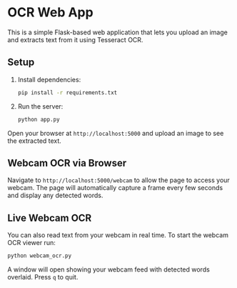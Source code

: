 # OCR Web App

This is a simple Flask-based web application that lets you upload an image and extracts text from it using Tesseract OCR.

## Setup

1. Install dependencies:
   ```bash
   pip install -r requirements.txt
   ```

2. Run the server:
   ```bash
   python app.py
   ```

Open your browser at `http://localhost:5000` and upload an image to see the extracted text.

## Webcam OCR via Browser

Navigate to `http://localhost:5000/webcam` to allow the page to access your webcam. The page will automatically capture a frame every few seconds and display any detected words.

## Live Webcam OCR

You can also read text from your webcam in real time. To start the webcam OCR viewer run:

```bash
python webcam_ocr.py
```

A window will open showing your webcam feed with detected words overlaid. Press `q` to quit.
